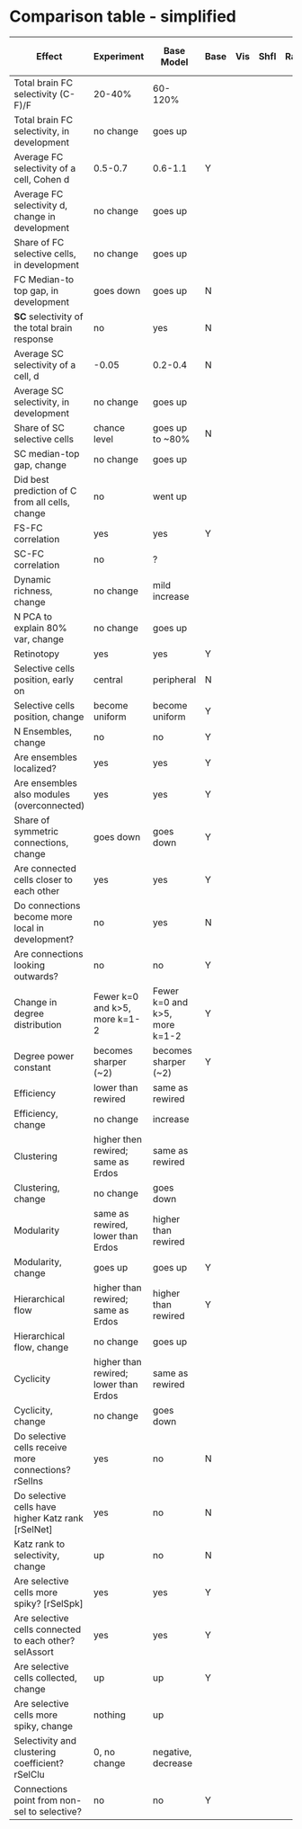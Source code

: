 # Comparison table - simplified

| **Effect**                                             | **Experiment**                        | **Base Model**                | **Base** | **Vis** | **Shfl** | **Rand** | weak compete | weak intrinsic | Hebbian, not STDP |
| ------------------------------------------------------ | ------------------------------------- | ----------------------------- | -------- | ------- | -------- | -------- | ------------ | -------------- | ----------------- |
| Total brain FC selectivity (C-F)/F                     | 20-40%                                | 60-120%                       |          |         |          |          |              |                |                   |
| Total brain FC selectivity, in development             | no change                             | goes up                       |          |         |          |          |              |                |                   |
| Average FC selectivity of a cell, Cohen d              | 0.5-0.7                               | 0.6-1.1                       | Y        |         |          |          |              |                |                   |
| Average FC selectivity d, change in development        | no change                             | goes up                       |          |         |          |          |              |                |                   |
| Share of FC selective cells, in development            | no change                             | goes up                       |          |         |          |          |              |                |                   |
| FC Median-to top gap, in development                   | goes down                             | goes up                       | N        |         |          |          |              |                |                   |
| **SC** selectivity of the total brain response         | no                                    | yes                           | N        |         |          |          |              |                |                   |
| Average SC selectivity of a cell, d                    | -0.05                                 | 0.2-0.4                       | N        |         |          |          |              |                |                   |
| Average SC selectivity, in development                 | no change                             | goes up                       |          |         |          |          |              |                |                   |
| Share of SC selective cells                            | chance level                          | goes up to ~80%               | N        |         |          |          |              |                |                   |
| SC median-top gap, change                              | no change                             | goes up                       |          |         |          |          |              |                |                   |
| Did best prediction of C from all cells, change        | no                                    | went up                       |          |         |          |          |              |                |                   |
| FS-FC correlation                                      | yes                                   | yes                           | Y        |         |          |          |              |                |                   |
| SC-FC correlation                                      | no                                    | ?                             |          |         |          |          |              |                |                   |
| Dynamic richness, change                               | no change                             | mild increase                 |          |         |          |          |              |                |                   |
| N PCA to explain 80% var, change                       | no change                             | goes up                       |          |         |          |          |              |                |                   |
| Retinotopy                                             | yes                                   | yes                           | Y        |         |          |          |              |                |                   |
| Selective cells position, early on                     | central                               | peripheral                    | N        |         |          |          |              |                |                   |
| Selective cells position, change                       | become uniform                        | become uniform                | Y        |         |          |          |              |                |                   |
| N Ensembles, change                                    | no                                    | no                            | Y        |         |          |          |              |                |                   |
| Are ensembles localized?                               | yes                                   | yes                           | Y        |         |          |          |              |                |                   |
| Are ensembles also modules (overconnected)             | yes                                   | yes                           | Y        |         |          |          |              |                |                   |
| Share of symmetric connections, change                 | goes down                             | goes down                     | Y        |         |          |          |              |                |                   |
| Are connected cells closer to each other               | yes                                   | yes                           | Y        |         |          |          |              |                |                   |
| Do connections become more local in development?       | no                                    | yes                           | N        |         |          |          |              |                |                   |
| Are connections looking outwards?                      | no                                    | no                            | Y        |         |          |          |              |                |                   |
| Change in degree distribution                          | Fewer k=0 and k>5, more k=1-2         | Fewer k=0 and k>5, more k=1-2 | Y        |         |          |          |              |                |                   |
| Degree power constant                                  | becomes sharper (~2)                  | becomes sharper (~2)          | Y        |         |          |          |              |                |                   |
| Efficiency                                             | lower than rewired                    | same as rewired               |          |         |          |          |              |                |                   |
| Efficiency, change                                     | no change                             | increase                      |          |         |          |          |              |                |                   |
| Clustering                                             | higher then rewired; same as Erdos    | same as rewired               |          |         |          |          |              |                |                   |
| Clustering, change                                     | no change                             | goes down                     |          |         |          |          |              |                |                   |
| Modularity                                             | same as rewired, lower than Erdos     | higher than rewired           |          |         |          |          |              |                |                   |
| Modularity, change                                     | goes up                               | goes up                       | Y        |         |          |          |              |                |                   |
| Hierarchical flow                                      | higher than rewired; same as Erdos    | higher than rewired           | Y        |         |          |          |              |                |                   |
| Hierarchical flow, change                              | no change                             | goes up                       |          |         |          |          |              |                |                   |
| Cyclicity                                              | higher than rewired; lower than Erdos | same as rewired               |          |         |          |          |              |                |                   |
| Cyclicity, change                                      | no change                             | goes down                     |          |         |          |          |              |                |                   |
| Do selective cells receive more connections? rSelIns   | yes                                   | no                            | N        |         |          |          |              |                |                   |
| Do selective cells have higher Katz rank [rSelNet]     | yes                                   | no                            | N        |         |          |          |              |                |                   |
| Katz rank to selectivity, change                       | up                                    | no                            | N        |         |          |          |              |                |                   |
| Are selective cells more spiky? [rSelSpk]              | yes                                   | yes                           | Y        |         |          |          |              |                |                   |
| Are selective cells connected to each other? selAssort | yes                                   | yes                           | Y        |         |          |          |              |                |                   |
| Are selective cells collected, change                  | up                                    | up                            | Y        |         |          |          |              |                |                   |
| Are selective cells more spiky, change                 | nothing                               | up                            |          |         |          |          |              |                |                   |
| Selectivity and clustering coefficient? rSelClu        | 0, no change                          | negative, decrease            |          |         |          |          |              |                |                   |
| Connections point from non-sel to selective?           | no                                    | no                            | Y        |         |          |          |              |                |                   |

  



